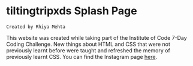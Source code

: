 # tiltingtripxds Splash Page
    Created by Rhiya Mehta
    
This website was created while taking part of the Institute of Code 7-Day Coding Challenge. 
New things about HTML and CSS that were not previously learnt before were taught and refreshed the memory of previously learnt CSS.
You can find the Instagram page [here](www.instagram.com/tiltingtripxds).
